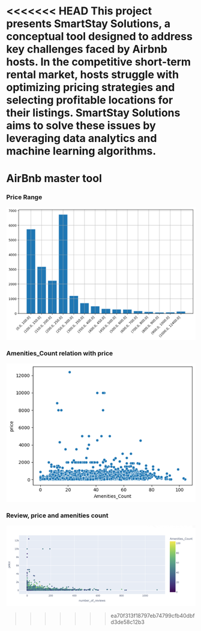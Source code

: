 <<<<<<< HEAD
This project presents SmartStay Solutions, a conceptual tool designed to address key challenges faced
by Airbnb hosts. In the competitive short-term rental market, hosts struggle with optimizing pricing strategies
and selecting profitable locations for their listings. SmartStay Solutions aims to solve these issues by
leveraging data analytics and machine learning algorithms.
=======
# AirBnb master tool

### Price Range
![alt text](image.png)

### Amenities_Count relation with price
![alt text](image-1.png)


### Review, price and amenities count
![alt text](image-2.png)
>>>>>>> ea70f313f18797eb74799cfb40dbfd3de58c12b3
